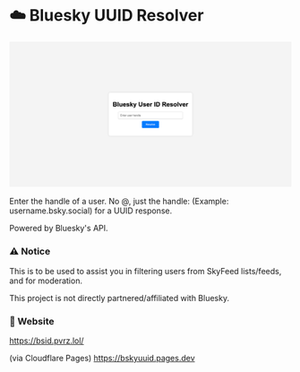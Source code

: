 # ☁️ Bluesky UUID Resolver

![App Screenshot](https://github.com/pvrzz/bskyuuid/blob/main/preview.png?raw=true)




Enter the handle of a user. No @, just the handle: (Example: username.bsky.social) for a UUID response.

Powered by Bluesky's API.

### ⚠️ Notice
This is to be used to assist you in filtering users from SkyFeed lists/feeds, and for moderation.

This project is not directly partnered/affiliated with Bluesky.

### 🔗 Website 
https://bsid.pvrz.lol/

(via Cloudflare Pages) https://bskyuuid.pages.dev

